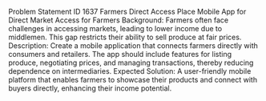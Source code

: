 Problem Statement ID 1637
Farmers Direct Access Place
Mobile App for Direct Market Access for Farmers
Background: Farmers often face challenges in accessing markets, leading to lower income due to middlemen. This gap restricts their ability to sell produce at fair prices. Description: Create a mobile application that connects farmers directly with consumers and retailers. The app should include features for listing produce, negotiating prices, and managing transactions, thereby reducing dependence on intermediaries. Expected Solution: A user-friendly mobile platform that enables farmers to showcase their products and connect with buyers directly, enhancing their income potential.
